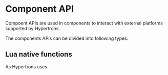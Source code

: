 # Component API

Compoent APIs are used in components to interact with external platforms supported by Hypertrons.

The components APIs can be divided into following types.

## Lua native functions

As Hypertrons uses 
